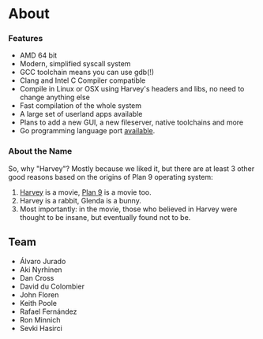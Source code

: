 # About

### Features

- AMD 64 bit
- Modern, simplified syscall system
- GCC toolchain means you can use gdb(!)
- Clang and Intel C Compiler compatible
- Compile in Linux or OSX using Harvey's headers and libs, no need to change anything else
- Fast compilation of the whole system
- A large set of userland apps available
- Plans to add a new GUI, a new fileserver, native toolchains and more
- Go programming language port <a href="https://github.com/Harvey-OS/harvey/wiki/Go-on-Harvey">available</a>.

### About the Name

So, why "Harvey"? Mostly because we liked it, but there are at least 3 other good reasons based on the origins of Plan 9 operating system:

1. <a href="http://www.imdb.com/title/tt0042546/">Harvey</a> is a movie, <a href="http://www.imdb.com/title/tt0052077/">Plan 9</a> is a movie too.
1. Harvey is a rabbit, Glenda is a bunny.
1. Most importantly: in the movie, those who believed in Harvey were thought to be insane, but eventually found not to be.

## Team

- Álvaro Jurado
- Aki Nyrhinen
- Dan Cross
- David du Colombier
- John Floren
- Keith Poole
- Rafael Fernández
- Ron Minnich
- Sevki Hasirci
